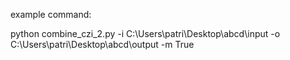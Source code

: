 example command:

python combine_czi_2.py -i C:\Users\patri\Desktop\abcd\input -o C:\Users\patri\Desktop\abcd\output -m True

